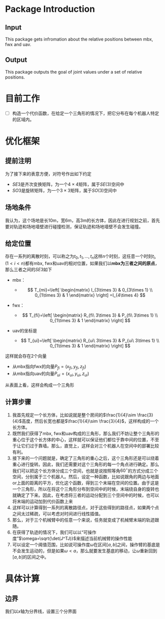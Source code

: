 # Package Introduction

## Input
This package gets infromation about the relative positions between mbx, fwx and uav.

## Output
This package outputs the goal of joint values under a set of relative positions.

# 目前工作
- [ ] 构造一个代价函数，在给定一个三角形的情况下，把它分布在每个机器人特定的区域内。

# 优化框架

## 提前注明

为了接下来的表意方便，对符号作出如下约定

* $SE3$是齐次变换矩阵，为一个$4\times 4$矩阵，属于$SE(3)$空间中
* $SO3$是旋转矩阵，为一个$3\times 3$矩阵，属于$SO(3)$空间中

## 场地条件

我认为，这个场地是长10m，宽6m，高3m的长方体，因此在进行规划之前，首先要对轨迹和场地墙壁进行碰撞检测，保证轨迹和场地墙壁不会发生碰撞。

## 给定位置

存在一系列的离散时刻，可以称之为$t_0, t_1, \dots, t_n$这样$n$个时刻，这任意一个时刻$t_i,(1<i<n)$都有mbx, fwx和uav的相对位置，如果我们以**mbx为三者之间的原点**，那么三者之间的$SE3$如下

* mbx：

  * $$
    T_{mi}=\left[
     \begin{matrix}
       I_{3\times 3} & 0_{3\times 1} \\
       0_{1\times 3} & 1
      \end{matrix} 
    \right]
    =I_{4\times 4}
    $$
  
* fwx：

  * $$
    T_{fi}=\left[
     \begin{matrix}
       R_{fi\ 3\times 3} & P_{fi\ 3\times 1} \\
       0_{1\times 3} & 1
      \end{matrix} 
    \right]
    $$

* uav的坐标是

  * $$
    T_{ui}=\left[
     \begin{matrix}
       R_{ui\ 3\times 3} & P_{ui\ 3\times 1} \\
       0_{1\times 3} & 1
      \end{matrix} 
    \right]
    $$

这样就会存在2个向量

* 从mbx指向fwx的向量$P_{fi}=(x_{fi},y_{fi},z_{fi})$
* 从mbx指向uav的向量$P_{ui}=(x_{ui},y_{ui},z_{ui})$

从表面上看，这样会构成一个三角形

## 计算步骤

1. 我首先规定一个长方体，比如说就是整个房间的$\frac{1}{4}\sim \frac{3}{4}$高度，然后长宽也都是$\frac{1}{4}\sim \frac{3}{4}$，这样构成的一个长方体。
2. 既然我们获得了mbx, fwx和uav构成的三角形，那么我们不妨让整个三角形的重心位于这个长方体的中心，这样就可以保证他们都位于靠中间的位置，不至于让它们过于靠墙。那么，直觉上，这样会对三个机器人在空间中的部署比较有利。
3. 接下来的一个问题就是，确定了三角形的重心之后，这个三角形还是可以绕着重心进行旋转。因此，我们还需要对这个三角形的每一个角点进行确定。那么我们可以把这个长方体分成三个空间，也就是说按照等角$60^\circ$的方式分成三个空间，分别属于三个机器人。然后，设定一种函数，比如说跟角的两边与地面or上面的距离的平方，优化这个函数，得到三个末端在空间的位置。由于这是一个三角形，所以在将这个三角形分布到空间中的时候，末端绕自身的旋转也就确定了下来。因此，在考虑将三者的运动分配到三个空间中的时候，也可以将末端的运动加到代价函数上来
4. 这样可以计算得到一系列的离散路径点，对于这些得到的路径点，如果两个点之间太过稀疏，可以考虑对时间进行线性插值。
5. 那么，对于三个机械臂中的任意一个来说，任务就变成了机械臂末端的轨迹跟随。
6. 在获得了轨迹的情况下，我们可以以“可操作度”$\omega=\sqrt{\det(J^TJ)}$来描述当前机械臂的操作性能
7. 可以设定一个阈值范围，比如说可操作度$\omega$在区间$[a,b]$之间，操作臂的基底是不会发生运动的，但是如果$\omega<a$，那么就要发生基底的移动，让$\omega$重新回到$[a,b]$的区间之中。

# 具体计算

## 边界

我们以$x$轴为分界线，设置三个分界面
